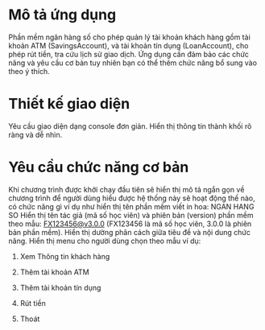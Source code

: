 # Mô tả ứng dụng
Phần mềm ngân hàng số cho phép quản lý tài khoản khách hàng gồm tài khoản ATM (SavingsAccount), và tài khoản tín dụng (LoanAccount), cho phép rút tiền, tra cứu lịch sử giao dịch.
Ứng dụng cần đảm bảo các chức năng và yêu cầu cơ bản tuy nhiên bạn có thể thêm chức năng bổ sung vào theo ý thích.
# Thiết kế giao diện
Yêu cầu giao diện dạng console đơn giản.
Hiển thị thông tin thành khối rõ ràng và dễ nhìn.
# Yêu cầu chức năng cơ bản
Khi chương trình được khởi chạy đầu tiên sẽ hiển thị mô tả ngắn gọn về chương trình để người dùng hiểu được hệ thống này sẽ hoạt động thế nào, có chức năng gì ví dụ như hiển thị tên phần mềm viết in hoa: NGAN HANG SO
Hiển thị tên tác giả (mã số học viên) và phiên bản (version) phần mềm theo mẫu: FX123456@v3.0.0 (FX123456 là mã số học viên, 3.0.0 là phiên bản phần mềm).
Hiển thị dường phân cách giữa tiêu đề và nội dung chức năng.
Hiển thị menu cho người dùng chọn theo mẫu ví dụ:
1. Xem Thông tin khách hàng

2. Thêm tài khoản ATM

3. Thêm tài khoản tín dụng

4. Rút tiền

0. Thoát
